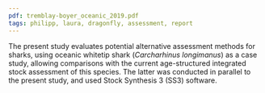 ```yaml
---
pdf: tremblay-boyer_oceanic_2019.pdf
tags: philipp, laura, dragonfly, assessment, report
---
```


The present study evaluates potential alternative assessment methods for
sharks, using oceanic whitetip shark (*Carcharhinus longimanus*) as a case study,
allowing comparisons with the current age-structured integrated stock assessment
 of  this species. The latter was conducted in parallel to the present study,
 and used Stock Synthesis 3 (SS3) software.
